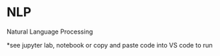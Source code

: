# NLP
Natural Language Processing

*see jupyter lab, notebook or copy and paste code into VS code to run



